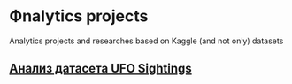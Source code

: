 # Фnalytics projects
Analytics projects and researches based on Kaggle (and not only) datasets


## [Анализ датасета UFO Sightings](https://github.com/viveber/analytics_projects/blob/master/UFO_Sightings.ipynb)
